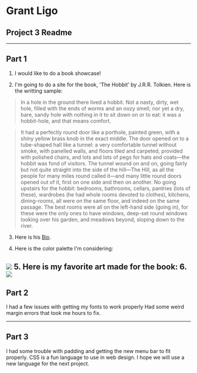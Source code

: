 # Grant Ligo

## Project 3 Readme
---
Part 1
---
1. I would like to do a book showcase!

2. I'm going to do a site for the book, 'The Hobbit' by J.R.R. Tolkien. Here is the writting sample:

>In a hole in the ground there lived a hobbit. Not a nasty, dirty, wet hole, filled with the ends of worms and an oozy smell, nor yet a dry, bare, sandy hole with nothing in it to sit down on or to eat: it was a hobbit-hole, and that means comfort.

>It had a perfectly round door like a porthole, painted green, with a shiny yellow brass knob in the exact middle. The door opened on to a tube-shaped hall like a tunnel: a very comfortable tunnel without smoke, with panelled walls, and floors tiled and carpeted, provided with polished chairs, and lots and lots of pegs for hats and coats—the hobbit was fond of visitors. The tunnel wound on and on, going fairly but not quite straight into the side of the hill—The Hill, as all the people for many miles round called it—and many little round doors opened out of it, first on one side and then on another. No going upstairs for the hobbit: bedrooms, bathrooms, cellars, pantries (lots of these), wardrobes (he had whole rooms devoted to clothes), kitchens, dining-rooms, all were on the same floor, and indeed on the same passage. The best rooms were all on the left-hand side (going in), for these were the only ones to have windows, deep-set round windows looking over his garden, and meadows beyond, sloping down to the river.

3. Here is his [Bio](https://www.tolkiensociety.org/author/biography/).

4. Here is the color palette I'm considering:

![](https://coolors.co/export/png/ceec97-00a676-f7f9f9-a76d60-601700)
5. Here is my favorite art made for the book:
6.
![](https://i.pinimg.com/originals/ea/d8/7f/ead87f4430d93fec2a7c77b82233b85a.gif)
---
Part 2
---
I had a few issues with getting my fonts to work properly
Had some weird margin errors that took me hours to fix.

---
Part 3
---
I had some trouble with padding and getting the new menu bar to fit properly. CSS is a fun language to use in web design. I hope we will use a new language for the next project.
